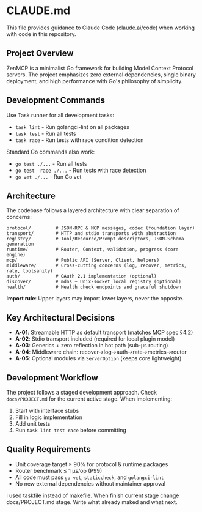 # CLAUDE.md

This file provides guidance to Claude Code (claude.ai/code) when working with code in this repository.

## Project Overview

ZenMCP is a minimalist Go framework for building Model Context Protocol servers. The project emphasizes zero external dependencies, single binary deployment, and high performance with Go's philosophy of simplicity.

## Development Commands

Use Task runner for all development tasks:

- `task lint` - Run golangci-lint on all packages
- `task test` - Run all tests
- `task race` - Run tests with race condition detection

Standard Go commands also work:
- `go test ./...` - Run all tests
- `go test -race ./...` - Run tests with race detection
- `go vet ./...` - Run Go vet

## Architecture

The codebase follows a layered architecture with clear separation of concerns:

```
protocol/         # JSON-RPC & MCP messages, codec (foundation layer)
transport/        # HTTP and stdio transports with abstraction
registry/         # Tool/Resource/Prompt descriptors, JSON-Schema generation
runtime/          # Router, Context, validation, progress (core engine)
mcp/              # Public API (Server, Client, helpers)
middleware/       # Cross-cutting concerns (log, recover, metrics, rate, toolsanity)
auth/             # OAuth 2.1 implementation (optional)
discover/         # mdns + Unix-socket local registry (optional)
health/           # Health check endpoints and graceful shutdown
```

**Import rule**: Upper layers may import lower layers, never the opposite.

## Key Architectural Decisions

- **A-01**: Streamable HTTP as default transport (matches MCP spec §4.2)
- **A-02**: Stdio transport included (required for local plugin model)
- **A-03**: Generics + zero reflection in hot path (sub-µs routing)
- **A-04**: Middleware chain: recover→log→auth→rate→metrics→router
- **A-05**: Optional modules via `ServerOption` (keeps core lightweight)

## Development Workflow

The project follows a staged development approach. Check `docs/PROJECT.md` for the current active stage. When implementing:

1. Start with interface stubs
2. Fill in logic implementation
3. Add unit tests
4. Run `task lint test race` before committing

## Quality Requirements

- Unit coverage target ≥ 90% for protocol & runtime packages
- Router benchmark ≤ 1 µs/op (P99)
- All code must pass `go vet`, `staticcheck`, and `golangci-lint`
- No new external dependencies without maintainer approval

i used taskfile instead of makefile.
When finish current stage change docs/PROJECT.md stage.
Write what already maked and what next.

